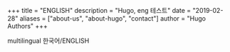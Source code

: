+++
title = "ENGLISH"
description = "Hugo, eng 테스트"
date = "2019-02-28"
aliases = ["about-us", "about-hugo", "contact"]
author = "Hugo Authors"
+++

multilingual 한국어/ENGLISH
